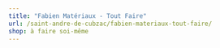 ```yaml
---
title: "Fabien Matériaux - Tout Faire"
url: /saint-andre-de-cubzac/fabien-materiaux-tout-faire/
shop: à faire soi-même
---
```

